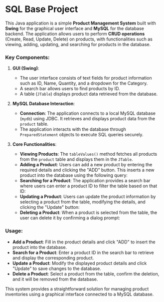 # SQL Base Project

This Java application is a simple **Product Management System** built with **Swing** for the graphical user interface and **MySQL** for the database backend. The application allows users to perform **CRUD operations** (Create, Read, Update, Delete) on products, with functionalities such as viewing, adding, updating, and searching for products in the database.

### Key Components:
1. **GUI (Swing)**: 
   - The user interface consists of text fields for product information such as ID, Name, Quantity, and a dropdown for the Category.
   - A search bar allows users to find products by ID.
   - A table (`JTable`) displays product data retrieved from the database.

2. **MySQL Database Interaction**:
   - **Connection**: The application connects to a local MySQL database (`mydb`) using JDBC. It retrieves and displays product data from the `product` table.
   - The application interacts with the database through `PreparedStatement` objects to execute SQL queries securely.

3. **Core Functionalities**:
   - **Viewing Products**: The `tableValues()` method fetches all products from the `product` table and displays them in the `JTable`.
   - **Adding a Product**: Users can add a new product by entering the required details and clicking the "ADD" button. This inserts a new product into the database using the following query:
   - **Searching for a Product**: The application provides a search bar where users can enter a product ID to filter the table based on that ID:
   - **Updating a Product**: Users can update the product information by selecting a product from the table, modifying the details, and clicking the "Update" button:
   - **Deleting a Product**: When a product is selected from the table, the user can delete it by confirming a dialog prompt:

### Usage:
- **Add a Product**: Fill in the product details and click "ADD" to insert the product into the database.
- **Search for a Product**: Enter a product ID in the search bar to retrieve and display the corresponding product.
- **Update a Product**: Modify the displayed product details and click "Update" to save changes to the database.
- **Delete a Product**: Select a product from the table, confirm the deletion, and it will be removed from the database.

This system provides a straightforward solution for managing product inventories using a graphical interface connected to a MySQL database.
